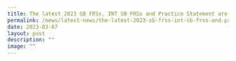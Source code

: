 ```yaml
---
title: The latest 2023 SB FRSs, INT SB FRSs and Practice Statement are now available
permalink: /news/latest-news/the-latest-2023-sb-frss-int-sb-frss-and-practice-statement-are-now-available/
date: 2023-03-07
layout: post
description: ""
image: ""
---
```

